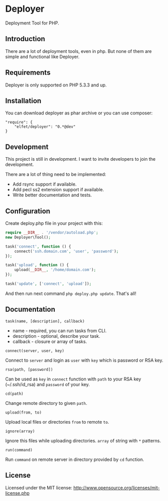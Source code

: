 Deployer
========
Deployment Tool for PHP.

Introduction
------------
There are a lot of deployment tools, even in php. But none of them are simple and functional like Deployer.

Requirements
------------
Deployer is only supported on PHP 5.3.3 and up.

Installation
------------
You can download deployer as phar archive or you can use composer:
```
"require": {
    "elfet/deployer": "0.*@dev"
}
```

Development
-----------
This project is still in development. I want to invite developers to join the development.

There are a lot of thing need to be implemented:
* Add rsync support if available.
* Add pecl ss2 extension support if available.
* Write better documentation and tests.

Configuration
-------------
Create deploy.php file in your project with this:
```php
require __DIR__ . '/vendor/autoload.php';
new Deployer\Tool();

task('connect', function () {
    connect('ssh.domain.com', 'user', 'password');
});

task('upload', function () {
    upload(__DIR__, '/home/domain.com');
});

task('update', ['connect', 'upload']);
```
And then run next command `php deploy.php update`. That's all!

Documentation
-------------
```
task(name, [description], callback)
```
* name - required, you can run tasks from CLI.
* description - optional, describe your task.
* callback - closure or array of tasks.


```
connect(server, user, key)
```
Connect to `server` and login as `user` with `key` which is password or RSA key.

```
rsa(path, [password])
```
Can be used as `key` in `connect` function with `path` to your RSA key (~/.ssh/id_rsa) and `password` of your key.

```
cd(path)
```
Change remote directory to given `path`.

```
upload(from, to)
```
Upload local files or directories `from` to remote `to`.

```
ignore(array)
```
Ignore this files while uploading directories. `array` of string with `*` patterns.

```
run(command)
```
Run `command` on remote server in directory provided by `cd` function.

License
-------
Licensed under the MIT license: http://www.opensource.org/licenses/mit-license.php